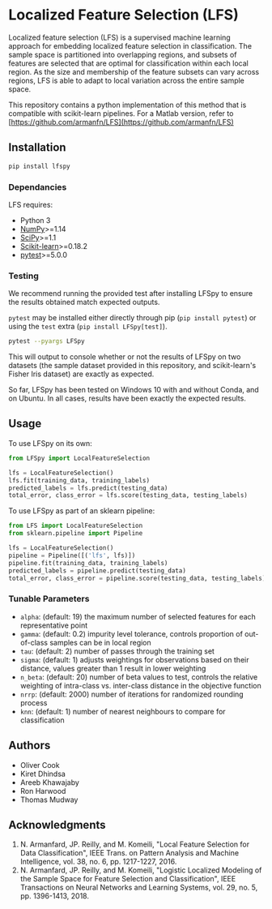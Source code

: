 # Localized Feature Selection (LFS)

Localized feature selection (LFS) is a supervised machine learning approach for embedding localized feature selection in classification. The sample space is partitioned into overlapping regions, and subsets of features are selected that are optimal for classification within each local region. As the size and membership of the feature subsets can vary across regions, LFS is able to adapt to local variation across the entire sample space.

This repository contains a python implementation of this method that is compatible with scikit-learn pipelines. For a Matlab version, refer to [https://github.com/armanfn/LFS](https://github.com/armanfn/LFS)

## Installation

```bash
pip install lfspy
```

### Dependancies
LFS requires:
* Python 3
* [NumPy](https://numpy.org/)>=1.14
* [SciPy](https://www.scipy.org/)>=1.1
* [Scikit-learn](https://scikit-learn.org/stable/index.html)>=0.18.2
* [pytest](https://docs.pytest.org/en/latest/)>=5.0.0

### Testing
We recommend running the provided test after installing LFSpy to ensure the results obtained match expected outputs.

`pytest` may be installed either directly through pip (`pip install pytest`) or using the `test`
extra (`pip install LFSpy[test]`).

```bash
pytest --pyargs LFSpy
```

This will output to console whether or not the results of LFSpy on two datasets (the sample dataset provided in this repository, and scikit-learn's Fisher Iris dataset) are exactly as expected.

So far, LFSpy has been tested on Windows 10 with and without Conda, and on Ubuntu. In all cases, results have been exactly the expected results.

## Usage
To use LFSpy on its own:
```python
from LFSpy import LocalFeatureSelection

lfs = LocalFeatureSelection()
lfs.fit(training_data, training_labels)
predicted_labels = lfs.predict(testing_data)
total_error, class_error = lfs.score(testing_data, testing_labels)
```

To use LFSpy as part of an sklearn pipeline:
```python
from LFS import LocalFeatureSelection
from sklearn.pipeline import Pipeline

lfs = LocalFeatureSelection()
pipeline = Pipeline([('lfs', lfs)])
pipeline.fit(training_data, training_labels)
predicted_labels = pipeline.predict(testing_data)
total_error, class_error = pipeline.score(testing_data, testing_labels)
```

### Tunable Parameters
* `alpha`: (default: 19) the maximum number of selected features for each representative point
* `gamma`: (default: 0.2) impurity level tolerance, controls proportion of out-of-class samples can be in local region
* `tau`: (default: 2) number of passes through the training set
* `sigma`: (default: 1) adjusts weightings for observations based on their distance, values greater than 1 result in lower weighting
* `n_beta`: (default: 20) number of beta values to test, controls the relative weighting of intra-class vs. inter-class distance in the objective function
* `nrrp`: (default: 2000) number of iterations for randomized rounding process
* `knn`: (default: 1) number of nearest neighbours to compare for classification

## Authors
*  Oliver Cook
*  Kiret Dhindsa
*  Areeb Khawajaby
*  Ron Harwood
*  Thomas Mudway

## Acknowledgments

1. N. Armanfard, JP. Reilly, and M. Komeili, "Local Feature Selection for Data Classification", IEEE Trans. on Pattern Analysis and Machine Intelligence, vol. 38, no. 6, pp. 1217-1227, 2016.
2. N. Armanfard, JP. Reilly, and M. Komeili, "Logistic Localized Modeling of the Sample Space for Feature Selection and Classification", IEEE Transactions on Neural Networks and Learning Systems, vol. 29, no. 5, pp. 1396-1413, 2018.
